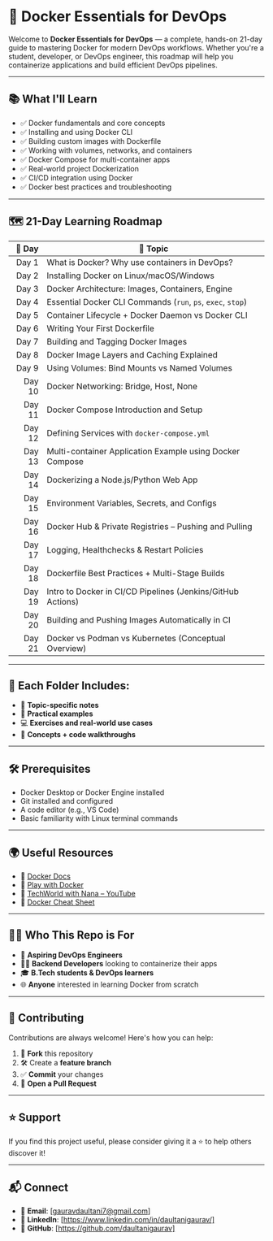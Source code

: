 # 🚀 Docker Essentials for DevOps 

Welcome to **Docker Essentials for DevOps** — a complete, hands-on 21-day guide to mastering Docker for modern DevOps workflows. Whether you're a student, developer, or DevOps engineer, this roadmap will help you containerize applications and build efficient DevOps pipelines.

---

## 📚 What I'll Learn

- ✅ Docker fundamentals and core concepts
- ✅ Installing and using Docker CLI
- ✅ Building custom images with Dockerfile
- ✅ Working with volumes, networks, and containers
- ✅ Docker Compose for multi-container apps
- ✅ Real-world project Dockerization
- ✅ CI/CD integration using Docker
- ✅ Docker best practices and troubleshooting

---

## 🗺️ 21-Day Learning Roadmap

| 📅 Day | 🧠 Topic |
|-------:|---------|
| Day 1  | What is Docker? Why use containers in DevOps? |
| Day 2  | Installing Docker on Linux/macOS/Windows |
| Day 3  | Docker Architecture: Images, Containers, Engine |
| Day 4  | Essential Docker CLI Commands (`run`, `ps`, `exec`, `stop`) |
| Day 5  | Container Lifecycle + Docker Daemon vs Docker CLI |
| Day 6  | Writing Your First Dockerfile |
| Day 7  | Building and Tagging Docker Images |
| Day 8  | Docker Image Layers and Caching Explained |
| Day 9  | Using Volumes: Bind Mounts vs Named Volumes |
| Day 10 | Docker Networking: Bridge, Host, None |
| Day 11 | Docker Compose Introduction and Setup |
| Day 12 | Defining Services with `docker-compose.yml` |
| Day 13 | Multi-container Application Example using Docker Compose |
| Day 14 | Dockerizing a Node.js/Python Web App |
| Day 15 | Environment Variables, Secrets, and Configs |
| Day 16 | Docker Hub & Private Registries – Pushing and Pulling |
| Day 17 | Logging, Healthchecks & Restart Policies |
| Day 18 | Dockerfile Best Practices + Multi-Stage Builds |
| Day 19 | Intro to Docker in CI/CD Pipelines (Jenkins/GitHub Actions) |
| Day 20 | Building and Pushing Images Automatically in CI |
| Day 21 | Docker vs Podman vs Kubernetes (Conceptual Overview) |

---
## 📁 Each Folder Includes:

- 📄 **Topic-specific notes**
- 🧪 **Practical examples**
- 💻 **Exercises and real-world use cases**
- 🧠 **Concepts + code walkthroughs**

---

## 🛠️ Prerequisites

- Docker Desktop or Docker Engine installed
- Git installed and configured
- A code editor (e.g., VS Code)
- Basic familiarity with Linux terminal commands

---

## 🌍 Useful Resources

- 📘 [Docker Docs](https://docs.docker.com/)
- 🧪 [Play with Docker](https://labs.play-with-docker.com/)
- 🎥 [TechWorld with Nana – YouTube](https://www.youtube.com/c/TechWorldwithNana)
- 📄 [Docker Cheat Sheet](https://dockerlabs.collabnix.com/docker/cheatsheet/)

---

## 🙋‍♂️ Who This Repo is For

- 🚀 **Aspiring DevOps Engineers**
- 👨‍💻 **Backend Developers** looking to containerize their apps
- 🎓 **B.Tech students & DevOps learners**
- 🌐 **Anyone** interested in learning Docker from scratch

---

## 🤝 Contributing

Contributions are always welcome! Here's how you can help:

1. 🍴 **Fork** this repository
2. 🛠️ Create a **feature branch**
3. ✅ **Commit** your changes
4. 🚀 **Open a Pull Request**

---

## ⭐ Support

If you find this project useful, please consider giving it a ⭐ to help others discover it!

---

## 📬 Connect

- 📧 **Email**: [gauravdaultani7@gmail.com]
- 💼 **LinkedIn**: [https://www.linkedin.com/in/daultanigaurav/]
- 🐙 **GitHub**: [https://github.com/daultanigaurav]

